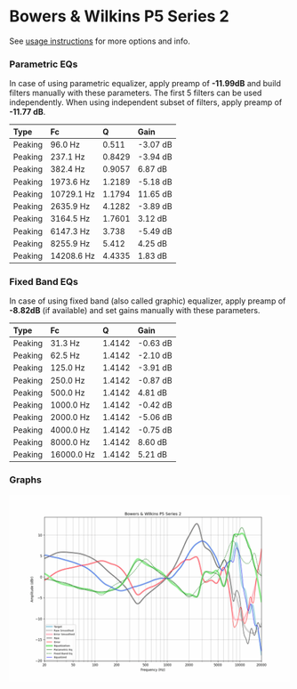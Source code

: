# Bowers & Wilkins P5 Series 2
See [usage instructions](https://github.com/jaakkopasanen/AutoEq#usage) for more options and info.

### Parametric EQs
In case of using parametric equalizer, apply preamp of **-11.99dB** and build filters manually
with these parameters. The first 5 filters can be used independently.
When using independent subset of filters, apply preamp of **-11.77 dB**.

| Type    | Fc         |      Q | Gain     |
|:--------|:-----------|:-------|:---------|
| Peaking | 96.0 Hz    | 0.511  | -3.07 dB |
| Peaking | 237.1 Hz   | 0.8429 | -3.94 dB |
| Peaking | 382.4 Hz   | 0.9057 | 6.87 dB  |
| Peaking | 1973.6 Hz  | 1.2189 | -5.18 dB |
| Peaking | 10729.1 Hz | 1.1794 | 11.65 dB |
| Peaking | 2635.9 Hz  | 4.1282 | -3.89 dB |
| Peaking | 3164.5 Hz  | 1.7601 | 3.12 dB  |
| Peaking | 6147.3 Hz  | 3.738  | -5.49 dB |
| Peaking | 8255.9 Hz  | 5.412  | 4.25 dB  |
| Peaking | 14208.6 Hz | 4.4335 | 1.83 dB  |

### Fixed Band EQs
In case of using fixed band (also called graphic) equalizer, apply preamp of **-8.82dB**
(if available) and set gains manually with these parameters.

| Type    | Fc         |      Q | Gain     |
|:--------|:-----------|:-------|:---------|
| Peaking | 31.3 Hz    | 1.4142 | -0.63 dB |
| Peaking | 62.5 Hz    | 1.4142 | -2.10 dB |
| Peaking | 125.0 Hz   | 1.4142 | -3.91 dB |
| Peaking | 250.0 Hz   | 1.4142 | -0.87 dB |
| Peaking | 500.0 Hz   | 1.4142 | 4.81 dB  |
| Peaking | 1000.0 Hz  | 1.4142 | -0.42 dB |
| Peaking | 2000.0 Hz  | 1.4142 | -5.06 dB |
| Peaking | 4000.0 Hz  | 1.4142 | -0.75 dB |
| Peaking | 8000.0 Hz  | 1.4142 | 8.60 dB  |
| Peaking | 16000.0 Hz | 1.4142 | 5.21 dB  |

### Graphs
![](./Bowers%20&%20Wilkins%20P5%20Series%202.png)